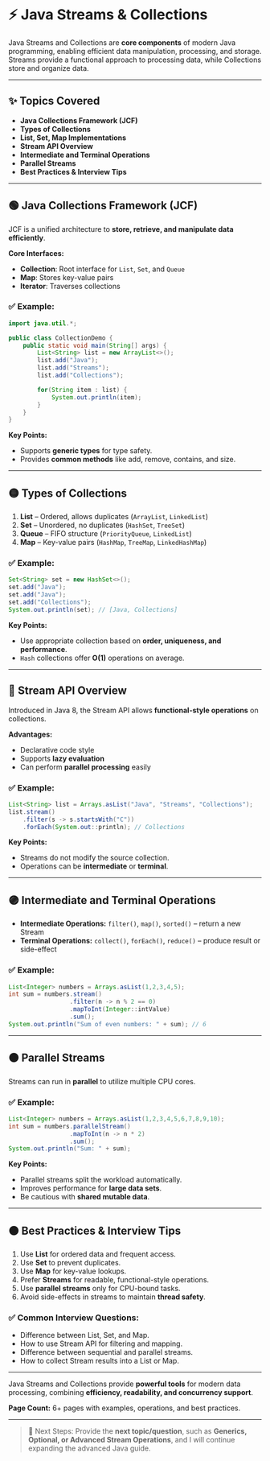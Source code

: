 # ⚡ **Java Streams & Collections**

Java Streams and Collections are **core components** of modern Java programming, enabling efficient data manipulation, processing, and storage. Streams provide a functional approach to processing data, while Collections store and organize data.

---

## ✨ **Topics Covered**

- **Java Collections Framework (JCF)**
- **Types of Collections**
- **List, Set, Map Implementations**
- **Stream API Overview**
- **Intermediate and Terminal Operations**
- **Parallel Streams**
- **Best Practices & Interview Tips**

---

## 🟢 **Java Collections Framework (JCF)**

JCF is a unified architecture to **store, retrieve, and manipulate data efficiently**.

**Core Interfaces:**

- **Collection**: Root interface for `List`, `Set`, and `Queue`
- **Map**: Stores key-value pairs
- **Iterator**: Traverses collections

### ✅ Example:

```java
import java.util.*;

public class CollectionDemo {
    public static void main(String[] args) {
        List<String> list = new ArrayList<>();
        list.add("Java");
        list.add("Streams");
        list.add("Collections");

        for(String item : list) {
            System.out.println(item);
        }
    }
}
```

**Key Points:**

- Supports **generic types** for type safety.
- Provides **common methods** like add, remove, contains, and size.

---

## 🟡 **Types of Collections**

1. **List** – Ordered, allows duplicates (`ArrayList`, `LinkedList`)
2. **Set** – Unordered, no duplicates (`HashSet`, `TreeSet`)
3. **Queue** – FIFO structure (`PriorityQueue`, `LinkedList`)
4. **Map** – Key-value pairs (`HashMap`, `TreeMap`, `LinkedHashMap`)

### ✅ Example:

```java
Set<String> set = new HashSet<>();
set.add("Java");
set.add("Java");
set.add("Collections");
System.out.println(set); // [Java, Collections]
```

**Key Points:**

- Use appropriate collection based on **order, uniqueness, and performance**.
- `Hash` collections offer **O(1)** operations on average.

---

## 🔵 **Stream API Overview**

Introduced in Java 8, the Stream API allows **functional-style operations** on collections.

**Advantages:**

- Declarative code style
- Supports **lazy evaluation**
- Can perform **parallel processing** easily

### ✅ Example:

```java
List<String> list = Arrays.asList("Java", "Streams", "Collections");
list.stream()
    .filter(s -> s.startsWith("C"))
    .forEach(System.out::println); // Collections
```

**Key Points:**

- Streams do not modify the source collection.
- Operations can be **intermediate** or **terminal**.

---

## 🟣 **Intermediate and Terminal Operations**

- **Intermediate Operations:** `filter()`, `map()`, `sorted()` – return a new Stream
- **Terminal Operations:** `collect()`, `forEach()`, `reduce()` – produce result or side-effect

### ✅ Example:

```java
List<Integer> numbers = Arrays.asList(1,2,3,4,5);
int sum = numbers.stream()
                 .filter(n -> n % 2 == 0)
                 .mapToInt(Integer::intValue)
                 .sum();
System.out.println("Sum of even numbers: " + sum); // 6
```

---

## 🟠 **Parallel Streams**

Streams can run in **parallel** to utilize multiple CPU cores.

### ✅ Example:

```java
List<Integer> numbers = Arrays.asList(1,2,3,4,5,6,7,8,9,10);
int sum = numbers.parallelStream()
                 .mapToInt(n -> n * 2)
                 .sum();
System.out.println("Sum: " + sum);
```

**Key Points:**

- Parallel streams split the workload automatically.
- Improves performance for **large data sets**.
- Be cautious with **shared mutable data**.

---

## 🟤 **Best Practices & Interview Tips**

1. Use **List** for ordered data and frequent access.
2. Use **Set** to prevent duplicates.
3. Use **Map** for key-value lookups.
4. Prefer **Streams** for readable, functional-style operations.
5. Use **parallel streams** only for CPU-bound tasks.
6. Avoid side-effects in streams to maintain **thread safety**.

### ✅ Common Interview Questions:

- Difference between List, Set, and Map.
- How to use Stream API for filtering and mapping.
- Difference between sequential and parallel streams.
- How to collect Stream results into a List or Map.

---

Java Streams and Collections provide **powerful tools** for modern data processing, combining **efficiency, readability, and concurrency support**.

**Page Count:** 6+ pages with examples, operations, and best practices.

---

> 📌 Next Steps: Provide the **next topic/question**, such as **Generics, Optional, or Advanced Stream Operations**, and I will continue expanding the advanced Java guide.

